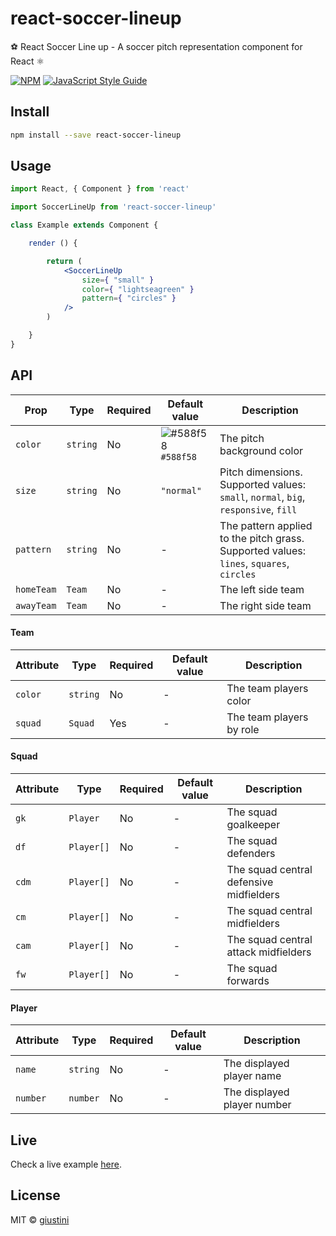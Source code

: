 # react-soccer-lineup

⚽ React Soccer Line up - A soccer pitch representation component for React ⚛️

[![NPM](https://img.shields.io/npm/v/react-soccer-lineup.svg)](https://www.npmjs.com/package/react-soccer-lineup) [![JavaScript Style Guide](https://img.shields.io/badge/code_style-standard-brightgreen.svg)](https://standardjs.com)


## Install

```bash
npm install --save react-soccer-lineup
```


## Usage

```jsx
import React, { Component } from 'react'

import SoccerLineUp from 'react-soccer-lineup'

class Example extends Component {

    render () {

        return (
            <SoccerLineUp
                size={ "small" }
                color={ "lightseagreen" }
                pattern={ "circles" }
            />
        )

    }
}
```


## API

 Prop | Type | Required | Default value | Description
 ---- | ---- | -------- | ------------- | -----------
 `color` | `string` | No | ![#588f58](https://placehold.it/15/588f58/000000?text=+) `#588f58` | The pitch background color
 `size` | `string` | No | `"normal"` | Pitch dimensions. Supported values: `small`, `normal`, `big`, `responsive`, `fill`
 `pattern` | `string` | No | - | The pattern applied to the pitch grass. Supported values: `lines`, `squares`, `circles`
 `homeTeam` | `Team` | No | - | The left side team
 `awayTeam` | `Team` | No | - | The right side team

#### Team

 Attribute | Type | Required | Default value | Description
 ---- | ---- | -------- | ------------- | -----------
 `color` | `string` | No | - | The team players color
 `squad` | `Squad` | Yes | - | The team players by role

#### Squad

 Attribute | Type | Required | Default value | Description
 ---- | ---- | -------- | ------------- | -----------
 `gk` | `Player` | No | - | The squad goalkeeper
 `df` | `Player[]` | No | - | The squad defenders
 `cdm` | `Player[]` | No | - | The squad central defensive midfielders
 `cm` | `Player[]` | No | - | The squad central midfielders
 `cam` | `Player[]` | No | - | The squad central attack midfielders
 `fw` | `Player[]` | No | - | The squad forwards

#### Player

 Attribute | Type | Required | Default value | Description
 ---- | ---- | -------- | ------------- | -----------
 `name` | `string` | No | - | The displayed player name
 `number` | `number` | No | - | The displayed player number
 
## Live

Check a live example [here](https://rsl-example.netlify.com/).


## License

MIT © [giustini](https://github.com/giustini)
